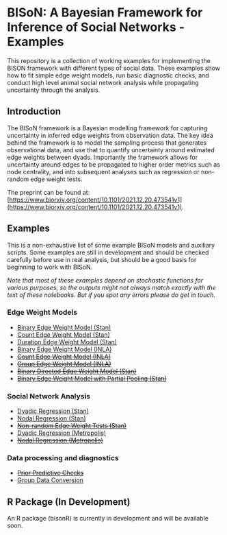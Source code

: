 # BISoN: A Bayesian Framework for Inference of Social Networks - Examples

This repository is a collection of working examples for implementing the BISON framework with different types of social data. These examples show how to fit simple edge weight models, run basic diagnostic checks, and conduct high level animal social network analysis while propagating uncertainty through the analysis.

## Introduction

The BISoN framework is a Bayesian modelling framework for capturing uncertainty in inferred edge weights from observation data. The key idea behind the framework is to model the sampling process that generates observational data, and use that to quantify uncertainty around estimated edge weights between dyads. Importantly the framework allows for uncertainty around edges to be propagated to higher order metrics such as node centrality, and into subsequent analyses such as regression or non-random edge weight tests.

The preprint can be found at: [https://www.biorxiv.org/content/10.1101/2021.12.20.473541v1](https://www.biorxiv.org/content/10.1101/2021.12.20.473541v1).

## Examples

This is a non-exhaustive list of some example BISoN models and auxiliary scripts. Some examples are still in development and should be checked carefully before use in real analysis, but should be a good basis for beginning to work with BISoN.

*Note that most of these examples depend on stochastic functions for various purposes, so the outputs might not always match exactly with the text of these notebooks. But if you spot any errors please do get in touch.*

### Edge Weight Models
* [Binary Edge Weight Model (Stan)](examples/ewm_binary.md)
* [Count Edge Weight Model (Stan)](examples/ewm_count.md)
* [Duration Edge Weight Model (Stan)](examples/ewm_duration.md)
* [Binary Edge Weight Model (INLA)](examples/ewm_binary_inla.md)
* ~~[Count Edge Weight Model (INLA)]()~~
* ~~[Group Edge Weight Model (INLA)]()~~
* ~~[Binary Directed Edge Weight Model (Stan)]()~~
* ~~[Binary Edge Weight Model with Partial Pooling (Stan)]()~~

### Social Network Analysis
* [Dyadic Regression (Stan)](examples/dyadic_regression_stan.md)
* [Nodal Regression (Stan)](examples/nodal_regression_stan.md)
* ~~[Non-random Edge Weight Tests (Stan)]()~~
* [Dyadic Regression (Metropolis)](examples/dyadic_regression_metropolis.md)
* ~~[Nodal Regression (Metropolis)]()~~

### Data processing and diagnostics
* ~~[Prior Predictive Checks]()~~
* [Group Data Conversion](examples/convert_gbi.md)

## R Package (In Development)

An R package (bisonR) is currently in development and will be available soon.
